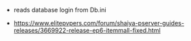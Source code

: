 - reads database login from Db.ini

- https://www.elitepvpers.com/forum/shaiya-pserver-guides-releases/3669922-release-ep6-itemmall-fixed.html
